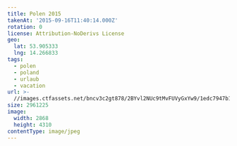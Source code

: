 ```yaml
---
title: Polen 2015
takenAt: '2015-09-16T11:40:14.000Z'
rotation: 0
license: Attribution-NoDerivs License
geo:
  lat: 53.905333
  lng: 14.266833
tags:
  - polen
  - poland
  - urlaub
  - vacation
url: >-
  //images.ctfassets.net/bncv3c2gt878/2BYvl2NUc9tMvFUVyGxYw9/1edc7947b1494751f56bd05865c7abdd/polen-2015_25836938212_o
size: 2961225
image:
  width: 2868
  height: 4310
contentType: image/jpeg
---
```


